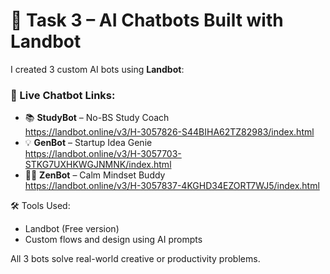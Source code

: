 # 🤖 Task 3 – AI Chatbots Built with Landbot

I created 3 custom AI bots using **Landbot**:

### 🔗 Live Chatbot Links:
- 📚 **StudyBot** – No-BS Study Coach  
  https://landbot.online/v3/H-3057826-S44BIHA62TZ82983/index.html  
- 💡 **GenBot** – Startup Idea Genie  
  https://landbot.online/v3/H-3057703-STKG7UXHKWGJNMNK/index.html  
- 🧘‍♂️ **ZenBot** – Calm Mindset Buddy  
  https://landbot.online/v3/H-3057837-4KGHD34EZORT7WJ5/index.html

🛠️ Tools Used:
- Landbot (Free version)
- Custom flows and design using AI prompts

All 3 bots solve real-world creative or productivity problems.

